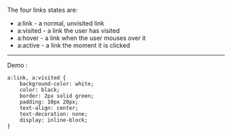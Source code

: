 The four links states are:

- a:link - a normal, unvisited link
- a:visited - a link the user has visited
- a:hover - a link when the user mouses over it
- a:active - a link the moment it is clicked

---
Demo : 

    a:link, a:visited {
        background-color: white;
        color: black;
        border: 2px solid green;
        padding: 10px 20px;
        text-align: center;
        text-decoration: none;
        display: inline-block;
    }

